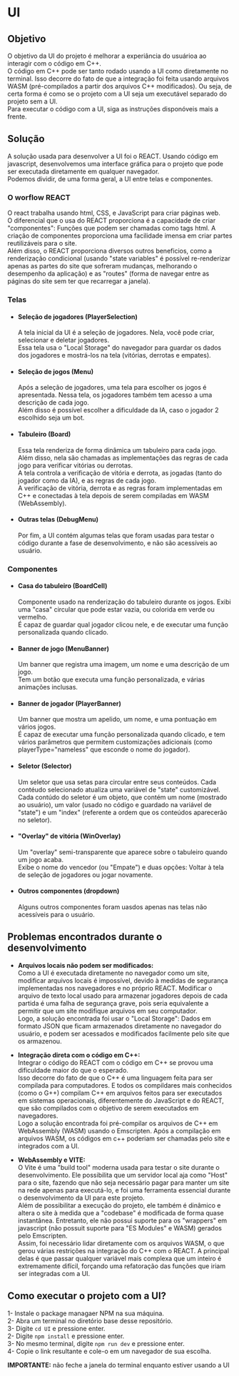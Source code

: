 # UI


## Objetivo
O objetivo da UI do projeto é melhorar a experiância do usuárioa ao interagir com o código em C++.  
O código em C++ pode ser tanto rodado usando a UI como diretamente no terminal. Isso decorre do fato de que a integração foi feita usando arquivos WASM (pré-compilados a partir dos arquivos C++ modificados). Ou seja, de certa forma é como se o projeto com a UI seja um executável separado do projeto sem a UI.  
Para executar o código com a UI, siga as instruções disponóveis mais a frente.  


## Solução
A solução usada para desenvolver a UI foi o REACT. Usando código em javascript, desenvolvemos uma interface gráfica para o projeto que pode ser executada diretamente em qualquer navegador.  
Podemos dividir, de uma forma geral, a UI entre telas e componentes.  

### O worflow REACT
O react trabalha usando html, CSS, e JavaScript para criar páginas web.  
O diferencial que o usa do REACT proporciona é a capacidade de criar "componentes": Funções que podem ser chamadas como tags html. A criação de componentes proporciona uma facilidade imensa em criar partes reutilizáveis para o site.  
Além disso, o REACT proporciona diversos outros beneficios, como a renderização condicional (usando "state variables" é possível re-renderizar apenas as partes do site que sofreram mudanças, melhorando o desempenho da aplicação) e as "routes" (forma de navegar entre as páginas do site sem ter que recarregar a janela).

### Telas
- #### Seleção de jogadores (PlayerSelection)
  A tela inicial da UI é a seleção de jogadores. Nela, você pode criar, selecionar e deletar jogadores.  
  Essa tela usa o "Local Storage" do navegador para guardar os dados dos jogadores e mostrá-los na tela (vitórias, derrotas e empates).  
- #### Seleção de jogos (Menu)
  Após a seleção de jogadores, uma tela para escolher os jogos é apresentada. Nessa tela, os jogadores também tem acesso a uma descrição de cada jogo.  
  Além disso é possível escolher a dificuldade da IA, caso o jogador 2 escolhido seja um bot.  
- #### Tabuleiro (Board)
  Essa tela renderiza de forma dinâmica um tabuleiro para cada jogo. Além disso, nela são chamadas as implementações das regras de cada jogo para verificar vitórias ou derrotas.  
  A tela controla a verificação de vitória e derrota, as jogadas (tanto do jogador como da IA), e as regras de cada jogo.  
  A verificação de vitória, derrota e as regras foram implementadas em C++ e conectadas à tela depois de serem compiladas em WASM (WebAssembly).
- #### Outras telas (DebugMenu)
  Por fim, a UI contém algumas telas que foram usadas para testar o código durante a fase de desenvolvimento, e não são acessíveis ao usuário.  

### Componentes
- #### Casa do tabuleiro (BoardCell)
  Componente usado na renderização do tabuleiro durante os jogos. Exibi uma "casa" circular que pode estar vazia, ou colorida em verde ou vermelho.  
  É capaz de guardar qual jogador clicou nele, e de executar uma função personalizada quando clicado.  
- #### Banner de jogo (MenuBanner)
  Um banner que registra uma imagem, um nome e uma descrição de um jogo.  
  Tem um botão que executa uma função personalizada, e várias animações inclusas.  
- #### Banner de jogador (PlayerBanner)
  Um banner que mostra um apelido, um nome, e uma pontuação em vários jogos.  
  É capaz de executar uma função personalizada quando clicado, e tem vários parâmetros que permitem customizações adicionais (como playerType="nameless" que esconde o nome do jogador).  
- #### Seletor (Selector)
  Um seletor que usa setas para circular entre seus conteúdos. Cada contéudo selecionado atualiza uma variável de "state" customizável.  
  Cada contúdo do seletor é um objeto, que contém um nome (mostrado ao usuário), um valor (usado no código e guardado na variável de "state") e um "index" (referente a ordem que os conteúdos aparecerão no seletor).  
- #### "Overlay" de vitória (WinOverlay)
  Um "overlay" semi-transparente que aparece sobre o tabuleiro quando um jogo acaba.  
  Exibe o nome do vencedor (ou "Empate") e duas opções: Voltar à tela de seleção de jogadores ou jogar novamente.
- #### Outros componentes (dropdown)
  Alguns outros componentes foram uasdos apenas nas telas não acessíveis para o usuário.


## Problemas encontrados durante o desenvolvimento
- **Arquivos locais não podem ser modificados:**  
  Como a UI é executada diretamente no navegador como um site, modificar arquivos locais é impossível, devido à medidas de segurança implementadas nos navegadores e no próprio REACT. Modificar o arquivo de texto local usado para armazenar jogadores depois de cada partida é uma falha de segurança grave, pois seria equivalente a permitir que um site modifique arquivos em seu computador.  
  Logo, a solução encontrada foi usar o "Local Storage": Dados em formato JSON que ficam armazenados diretamente no navegador do usuário, e podem ser acessados e modificados facilmente pelo site que os armazenou.  
  
- **Integração direta com o código em C++:**  
  Integrar o código do REACT com o código em C++ se provou uma dificuldade maior do que o esperado.  
  Isso decorre do fato de que o C++ é uma linguagem feita para ser compilada para computadores. E todos os compildares mais conhecidos (como o G++) compilam C++ em arquivos feitos para ser executados em sistemas operacionais, diferentemente do JavaScript e do REACT, que são compilados com o objetivo de serem executados em navegadores.  
  Logo a solução encontrada foi pré-compilar os arquivos de C++ em WebAssembly (WASM) usando o Emscripten. Após a compilação em arquivos WASM, os códigos em c++ poderiam ser chamadas pelo site e integrados com a UI.  
  
- **WebAssembly e VITE:**  
  O Vite é uma "build tool" moderna usada para testar o site durante o desenvolvimento. Ele possibilita que um servidor local aja como "Host" para o site, fazendo que não seja necessário pagar para manter um site na rede apenas para executá-lo, e foi uma ferramenta essencial durante o desenvolvimento da UI para este projeto.  
  Além de possibilitar a execução do projeto, ele também é dinâmico e altera o site à medida que a "codebase" é modificada de forma quase instantânea. Entretanto, ele não possui suporte para os "wrappers" em javascript (não possuit suporte para "ES Modules" e WASM) gerados pelo Emscripten.  
  Assim, foi necessário lidar diretamente com os arquivos WASM, o que gerou várias restrições na integração do C++ com o REACT. A principal delas é que passar qualquer variável mais complexa que um inteiro é extremamente difícil, forçando uma refatoração das funções que iriam ser integradas com a UI.  


## Como executar o projeto com a UI?
1- Instale o package managaer NPM na sua máquina.  
2- Abra um terminal no diretório base desse repositório.  
3- Digite ```cd UI``` e pressione enter.  
2- Digite ```npm install``` e pressione enter.  
3- No mesmo terminal, digite ```npm run dev``` e pressione enter.  
4- Copie o link resultante e cole-o em um navegador de sua escolha.  
  
**IMPORTANTE:** não feche a janela do terminal enquanto estiver usando a UI  
